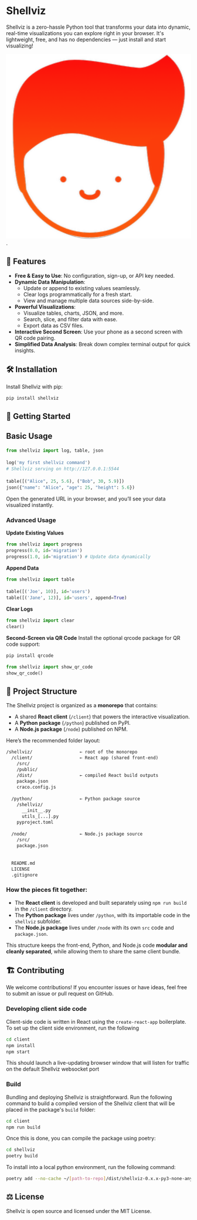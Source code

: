 # Shellviz

Shellviz is a zero-hassle Python tool that transforms your data into dynamic, real-time visualizations you can explore right in your browser. It's lightweight, free, and has no dependencies — just install and start visualizing!

![shellviz](https://github.com/jskopek/shellviz/blob/master/client/public/logo.png).


## 🚀 Features

- **Free & Easy to Use**: No configuration, sign-up, or API key needed.
- **Dynamic Data Manipulation**:
  - Update or append to existing values seamlessly.
  - Clear logs programmatically for a fresh start.
  - View and manage multiple data sources side-by-side.
- **Powerful Visualizations**:
  - Visualize tables, charts, JSON, and more.
  - Search, slice, and filter data with ease.
  - Export data as CSV files.
- **Interactive Second Screen**: Use your phone as a second screen with QR code pairing.
- **Simplified Data Analysis**: Break down complex terminal output for quick insights.

## 🛠️ Installation

Install Shellviz with pip:

```bash
pip install shellviz
```

## 🔧 Getting Started

## Basic Usage
```python
from shellviz import log, table, json

log('my first shellviz command')
# Shellviz serving on http://127.0.0.1:5544

table([("Alice", 25, 5.6), ("Bob", 30, 5.9)])
json({"name": "Alice", "age": 25, "height": 5.6})
```
Open the generated URL in your browser, and you’ll see your data visualized instantly.

### Advanced Usage

**Update Existing Values**
```python
from shellviz import progress
progress(0.0, id='migration')
progress(1.0, id='migration') # Update data dynamically
```

**Append Data**
```python
from shellviz import table

table([('Joe', 10)], id='users')
table([('Jane', 12)], id='users', append=True)
```

**Clear Logs**
```python
from shellviz import clear
clear()
```
**Second-Screen via QR Code**
Install the optional qrcode package for QR code support:

```bash
pip install qrcode
```

```python
from shellviz import show_qr_code
show_qr_code()
```

## 📁 Project Structure

The Shellviz project is organized as a **monorepo** that contains:

- A shared **React client** (`/client`) that powers the interactive visualization.
- A **Python package** (`/python`) published on PyPI.
- A **Node.js package** (`/node`) published on NPM.

Here’s the recommended folder layout:

```
/shellviz/                  ← root of the monorepo
  /client/                  ← React app (shared front-end)
    /src/
    /public/
    /dist/                  ← compiled React build outputs
    package.json
    craco.config.js

  /python/                  ← Python package source
    /shellviz/
      __init__.py
      utils_[...].py
    pyproject.toml

  /node/                    ← Node.js package source
    /src/
    package.json


  README.md
  LICENSE
  .gitignore
```

### How the pieces fit together:
- The **React client** is developed and built separately using `npm run build` in the `/client` directory.  
- The **Python package** lives under `/python`, with its importable code in the `shellviz` subfolder.
- The **Node.js package** lives under `/node` with its own `src` code and `package.json`.

This structure keeps the front-end, Python, and Node.js code **modular and cleanly separated**, while allowing them to share the same client bundle.

## 🏗️ Contributing

We welcome contributions! If you encounter issues or have ideas, feel free to submit an issue or pull request on GitHub.

### Developing client side code
Client-side code is written in React using the `create-react-app` boilerplate. To set up the client side environment, run the following

```bash
cd client
npm install
npm start
```

This should launch a live-updating browser window that will listen for traffic on the default Shellviz websocket port

### Build
Bundling and deploying Shellviz is straightforward. Run the following command to build a compiled version of the Shellviz client that will be placed in the package's `build` folder:

```bash
cd client
npm run build
```

Once this is done, you can compile the package using poetry:
```bash
cd shellviz
poetry build
```
To install into a local python environment, run the following command:

```bash
poetry add --no-cache ~/[path-to-repo]/dist/shellviz-0.x.x-py3-none-any.whl
```

## ⚖️ License

Shellviz is open source and licensed under the MIT License.
